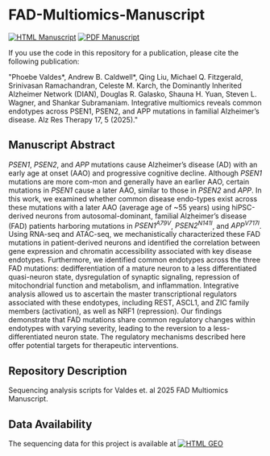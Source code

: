 # FAD-Multiomics-Manuscript

[![HTML Manuscript](https://img.shields.io/badge/manuscript-HTML-blue.svg)](https://doi.org/10.1186/s13195-024-01659-6)
[![PDF Manuscript](https://img.shields.io/badge/manuscript-PDF-blue.svg)](https://alzres.biomedcentral.com/counter/pdf/10.1186/s13195-024-01659-6.pdf)

If you use the code in this repository for a publication, please cite the following publication:

"Phoebe Valdes*, Andrew B. Caldwell*, Qing Liu, Michael Q. Fitzgerald, Srinivasan Ramachandran, Celeste M. Karch, the Dominantly Inherited Alzheimer Network (DIAN), Douglas R. Galasko, Shauna H. Yuan, Steven L. Wagner, and Shankar Subramaniam. Integrative multiomics reveals common endotypes across PSEN1, PSEN2, and APP mutations in familial Alzheimer’s disease. Alz Res Therapy 17, 5 (2025)."

## Manuscript Abstract
<i>PSEN1</i>, <i>PSEN2</i>, and <i>APP</i> mutations cause Alzheimer’s disease (AD) with an early age at onset (AAO) and progressive cognitive decline. Although <i>PSEN1</i> mutations are more com-mon and generally have an earlier AAO, certain mutations in <i>PSEN1</i> cause a later AAO, similar to those in <i>PSEN2</i> and <i>APP</i>. In this work, we examined whether common disease endo-types exist across these mutations with a later AAO (average age of ~55 years) using hiPSC-derived neurons from autosomal-dominant, familial Alzheimer’s disease (FAD) patients harboring mutations in <i>PSEN1<sup>A79V</sup></i>, <i>PSEN2<sup>N141I</sup></i>, and <i>APP<sup>V717I</sup></i>. Using RNA-seq and ATAC-seq, we mechanistically characterized these FAD mutations in patient-derived neurons and identified the correlation between gene expression and chromatin accessibility associated with key disease endotypes. Furthermore, we identified common endotypes across the three FAD mutations: dedifferentiation of a mature neuron to a less differentiated quasi-neuron state, dysregulation of synaptic signaling, repression of mitochondrial function and metabolism, and inflammation. Integrative analysis allowed us to ascertain the master transcriptional regulators associated with these endotypes, including REST, ASCL1, and ZIC family members (activation), as well as NRF1 (repression). Our findings demonstrate that FAD mutations share common regulatory changes within endotypes with varying severity, leading to the reversion to a less-differentiated neuron state. The regulatory mechanisms described here offer potential targets for therapeutic interventions.

## Repository Description
Sequencing analysis scripts for Valdes et. al 2025 FAD Multiomics Manuscript.

## Data Availability
The sequencing data for this project is available at [![HTML GEO](https://img.shields.io/badge/GEO-GSE206603-blue)](https://www.ncbi.nlm.nih.gov/geo/query/acc.cgi?acc=GSE206603)

